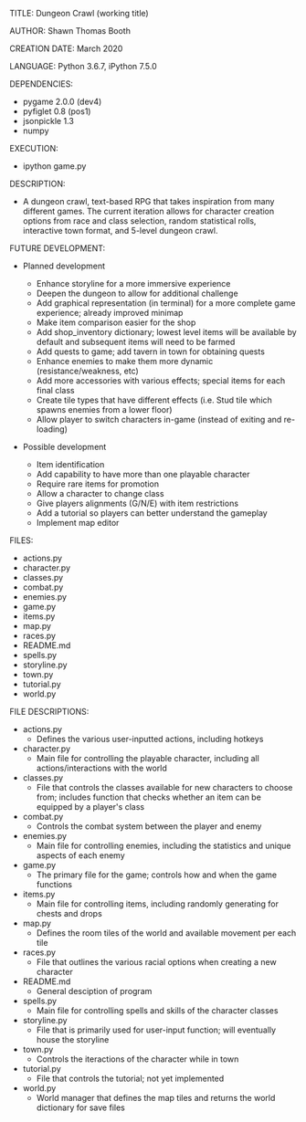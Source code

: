 TITLE: Dungeon Crawl (working title)

AUTHOR: Shawn Thomas Booth

CREATION DATE: March 2020

LANGUAGE: Python 3.6.7, iPython 7.5.0

DEPENDENCIES:
- pygame 2.0.0 (dev4)
- pyfiglet 0.8 (pos1)
- jsonpickle 1.3
- numpy

EXECUTION:
- ipython game.py
 
DESCRIPTION:
- A dungeon crawl, text-based RPG that takes inspiration from many different games. The current iteration allows for character creation options from race and class selection, random statistical rolls, interactive town format, and 5-level dungeon crawl.  

FUTURE DEVELOPMENT:
- Planned development
    - Enhance storyline for a more immersive experience
    - Deepen the dungeon to allow for additional challenge
    - Add graphical representation (in terminal) for a more complete game experience; already improved minimap
    - Make item comparison easier for the shop
    - Add shop_inventory dictionary; lowest level items will be available by default and subsequent items will need to be farmed
    - Add quests to game; add tavern in town for obtaining quests
    - Enhance enemies to make them more dynamic (resistance/weakness, etc)
    - Add more accessories with various effects; special items for each final class
    - Create tile types that have different effects (i.e. Stud tile which spawns enemies from a lower floor)
    - Allow player to switch characters in-game (instead of exiting and re-loading)

- Possible development
    - Item identification
    - Add capability to have more than one playable character
    - Require rare items for promotion
    - Allow a character to change class
    - Give players alignments (G/N/E) with item restrictions
    - Add a tutorial so players can better understand the gameplay
    - Implement map editor 


FILES:
- actions.py
- character.py
- classes.py
- combat.py
- enemies.py
- game.py
- items.py
- map.py
- races.py
- README.md
- spells.py
- storyline.py
- town.py
- tutorial.py
- world.py

FILE DESCRIPTIONS:
- actions.py
    - Defines the various user-inputted actions, including hotkeys
- character.py
    - Main file for controlling the playable character, including all actions/interactions with the world
- classes.py
    - File that controls the classes available for new characters to choose from; includes function that checks whether an item can be equipped by a player's class
- combat.py
    - Controls the combat system between the player and enemy
- enemies.py
    - Main file for controlling enemies, including the statistics and unique aspects of each enemy
- game.py
    - The primary file for the game; controls how and when the game functions
- items.py
    - Main file for controlling items, including randomly generating for chests and drops
- map.py
    - Defines the room tiles of the world and available movement per each tile
- races.py
    - File that outlines the various racial options when creating a new character
- README.md
    - General desciption of program
- spells.py
    - Main file for controlling spells and skills of the character classes
- storyline.py
    - File that is primarily used for user-input function; will eventually house the storyline
- town.py
    - Controls the iteractions of the character while in town
- tutorial.py
    - File that controls the tutorial; not yet implemented
- world.py
    - World manager that defines the map tiles and returns the world dictionary for save files
